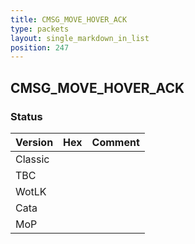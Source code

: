 ```yaml
---
title: CMSG_MOVE_HOVER_ACK
type: packets
layout: single_markdown_in_list
position: 247
---
```


## CMSG_MOVE_HOVER_ACK

### Status

Version    | Hex        | Comment
---------- | ---------- | ---------- 
Classic    |            |
TBC        |            |
WotLK      |            |
Cata       |            |
MoP        |            |
